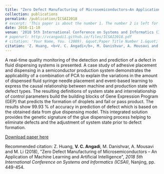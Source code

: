 ```yaml
---
title: "Zero Defect Manufacturing of Microsemiconductors–An Application of Machine Learning and Artificial Intelligence"
collection: publications
permalink: /publication/ICSAI2018
# excerpt: 'This paper is about the number 1. The number 2 is left for future work.'
date: 2018-11-10
venue: '2018 5th International Conference on Systems and Informatics (ICSAI'
# paperurl: http://vcangadi1.github.io/files/ICSAI2018.pdf
# citation: 'Your Name, You. (2009). &quot;Paper Title Number 1.&quot; <i>Journal 1</i>. 1(1).'
citation: 'Z. Huang, <b>V. C. Angadi</b>, M. Danishvar, A. Mousavi and M. Li (2018), &quot;Zero Defect Manufacturing of Microsemiconductors – An Application of Machine Learning and Artificial Intelligence&quot;, <i>2018 5th International Conference on Systems and Informatics (ICSAI)</i>, Nanjing, pp. 449-454.'
---
```

A real-time quality monitoring of the detection and prediction of a defect in fluid dispensing systems is presented. A case study of adhesive placement and dispensing in a semiconductor production system demonstrates the applicability of a combination of PCA to explain the variations in the amount of dispensed fluid syringe needle placement and event-based learning to express the causal relationship between machine and production state with defect types. The resulting definitions of system state and interrelationship of control parameters build the building blocks of Gene Expression Program (GEP) that predicts the formation of droplets and fail or pass product. The results show 99.93 % of accuracy in prediction of defect which is based on the obtained data from glue dispensing model. This integrated solution provides the genetic signature of the glue dispensing process helping to eliminate defects and the adjustment of system state prior to defect formation.

[Download paper here](https://doi.org/10.1109/ICSAI.2018.8599292)

Recommended citation: Z. Huang, <b>V. C. Angadi</b>, M. Danishvar, A. Mousavi and M. Li (2018), &quot;Zero Defect Manufacturing of Microsemiconductors – An Application of Machine Learning and Artificial Intelligence&quot;, <i>2018 5th International Conference on Systems and Informatics (ICSAI)</i>, Nanjing, pp. 449-454.
